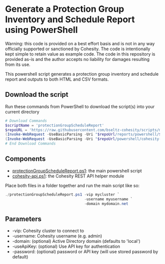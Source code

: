# Generate a Protection Group Inventory and Schedule Report using PowerShell

Warning: this code is provided on a best effort basis and is not in any way officially supported or sanctioned by Cohesity. The code is intentionally kept simple to retain value as example code. The code in this repository is provided as-is and the author accepts no liability for damages resulting from its use.

This powershell script generates a protection group inventory and schedule report and outputs to both HTML and CSV formats.

## Download the script

Run these commands from PowerShell to download the script(s) into your current directory

```powershell
# Download Commands
$scriptName = 'protectionGroupScheduleReport'
$repoURL = 'https://raw.githubusercontent.com/bseltz-cohesity/scripts/master'
(Invoke-WebRequest -UseBasicParsing -Uri "$repoUrl/reports/powershell/$scriptName/$scriptName.ps1").content | Out-File "$scriptName.ps1"; (Get-Content "$scriptName.ps1") | Set-Content "$scriptName.ps1"
(Invoke-WebRequest -UseBasicParsing -Uri "$repoUrl/powershell/cohesity-api/cohesity-api.ps1").content | Out-File cohesity-api.ps1; (Get-Content cohesity-api.ps1) | Set-Content cohesity-api.ps1
# End Download Commands
```

## Components

* [protectionGroupScheduleReport.ps1](https://raw.githubusercontent.com/bseltz-cohesity/scripts/master/reports/powershell/protectionGroupScheduleReport/protectionGroupScheduleReport.ps1): the main powershell script
* [cohesity-api.ps1](https://raw.githubusercontent.com/bseltz-cohesity/scripts/master/powershell/cohesity-api/cohesity-api.ps1): the Cohesity REST API helper module

Place both files in a folder together and run the main script like so:

```powershell
./protectionGroupScheduleReport.ps1 -vip mycluster `
                                    -username myusername `
                                    -domain mydomain.net
```

## Parameters

* -vip: Cohesity cluster to connect to
* -username: Cohesity username (e.g. admin)
* -domain: (optional) Active Directory domain (defaults to 'local')
* -useApiKey: (optional) Use API key for authentication
* -password: (optional) password or API key (will use stored password by default)
